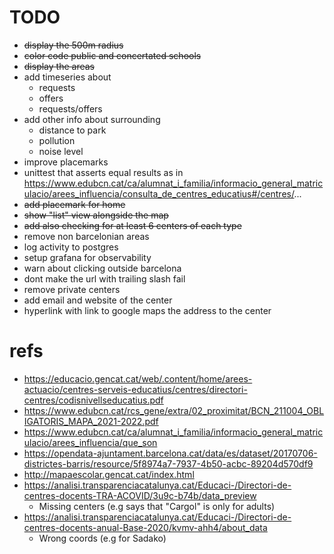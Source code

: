 # TODO
* ~~display the 500m radius~~
* ~~color code public and concertated schools~~
* ~~display the areas~~
* add timeseries about
  * requests
  * offers
  * requests/offers
* add other info about surrounding
  * distance to park
  * pollution
  * noise level
* improve placemarks
* unittest that asserts equal results as in https://www.edubcn.cat/ca/alumnat_i_familia/informacio_general_matriculacio/arees_influencia/consulta_de_centres_educatius#/centres/... 
* ~~add placemark for home~~
* ~~show "list" view alongside the map~~
* ~~add also checking for at least 6 centers of each type~~
* remove non barcelonian areas
* log activity to postgres
* setup grafana for observability
* warn about clicking outside barcelona
* dont make the url with trailing slash fail
* remove private centers
* add email and website of the center
* hyperlink with link to google maps the address to the center
# refs
  * https://educacio.gencat.cat/web/.content/home/arees-actuacio/centres-serveis-educatius/centres/directori-centres/codisnivellseducatius.pdf
  * https://www.edubcn.cat/rcs_gene/extra/02_proximitat/BCN_211004_OBLIGATORIS_MAPA_2021-2022.pdf
  * https://www.edubcn.cat/ca/alumnat_i_familia/informacio_general_matriculacio/arees_influencia/que_son
  * https://opendata-ajuntament.barcelona.cat/data/es/dataset/20170706-districtes-barris/resource/5f8974a7-7937-4b50-acbc-89204d570df9
  * http://mapaescolar.gencat.cat/index.html
  * https://analisi.transparenciacatalunya.cat/Educaci-/Directori-de-centres-docents-TRA-ACOVID/3u9c-b74b/data_preview
    * Missing centers (e.g says that "Cargol" is only for adults)
  * https://analisi.transparenciacatalunya.cat/Educaci-/Directori-de-centres-docents-anual-Base-2020/kvmv-ahh4/about_data
    * Wrong coords (e.g for Sadako)